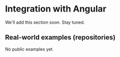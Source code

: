 # Integration with Angular

We'll add this section soon. Stay tuned.

## Real-world examples (repositories)

No public examples yet.
